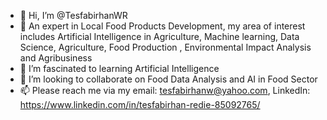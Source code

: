 - 👋 Hi, I’m @TesfabirhanWR
- 👀 An expert in Local Food Products Development, my area of interest includes Artificial Intelligence in Agriculture, Machine learning, Data Science, Agriculture, Food Production , Environmental Impact Analysis and Agribusiness
- 🌱 I’m fascinated to learning Artificial Intelligence 
- 💞️ I’m looking to collaborate on Food Data Analysis and AI in Food Sector
- 📫 Please reach me via my email: tesfabirhanw@yahoo.com, LinkedIn: https://www.linkedin.com/in/tesfabirhan-redie-85092765/

<!---
TesfabirhanWR/TesfabirhanWR is a ✨ special ✨ repository because its `README.md` (this file) appears on your GitHub profile.
You can click the Preview link to take a look at your changes.
--->
